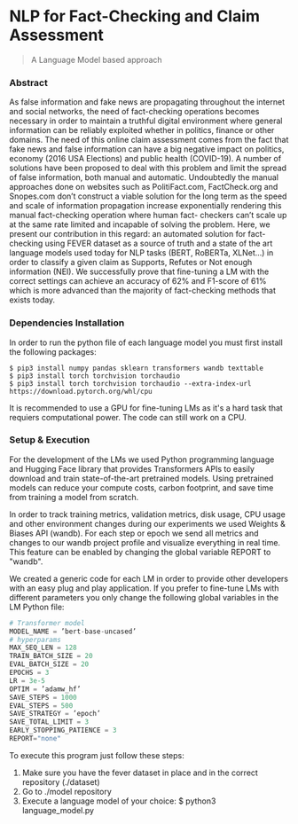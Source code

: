 # NLP for Fact-Checking and Claim Assessment
> A Language Model based approach
### Abstract
As false information and fake news are propagating throughout the internet and social networks, the need of fact-checking operations becomes necessary in order to maintain a truthful digital environment where general information can be reliably exploited whether in politics, finance or other domains.
The need of this online claim assessment comes from the fact that fake news and false information can have a big negative impact on politics, economy (2016 USA Elections) and public health (COVID-19).
A number of solutions have been proposed to deal with this problem and limit the spread of false information, both manual and automatic. Undoubtedly the manual approaches done on websites such as PolitiFact.com, FactCheck.org and Snopes.com don’t construct a viable solution for the long term as the speed and scale of information propagation increase exponentially rendering this manual fact-checking operation where human fact- checkers can’t scale up at the same rate limited and incapable of solving the problem.
Here, we present our contribution in this regard: an automated solution for fact-checking using FEVER dataset as a source of truth and a state of the art language models used today for NLP tasks (BERT, RoBERTa, XLNet...) in order to classify a given claim as Supports, Refutes or Not enough information (NEI). We successfully prove that fine-tuning a LM with the correct settings can achieve an accuracy of 62% and F1-score of 61% which is more advanced than the majority of fact-checking methods that exists today.

### Dependencies Installation
In order to run the python file of each language model you must first install the following packages:

```shell
$ pip3 install numpy pandas sklearn transformers wandb texttable
$ pip3 install torch torchvision torchaudio
$ pip3 install torch torchvision torchaudio --extra-index-url https://download.pytorch.org/whl/cpu
```

It is recommended to use a GPU for fine-tuning LMs as it's a hard task that requiers computational power. The code can still work on a CPU.

### Setup & Execution
For the development of the LMs we used Python programming language and Hugging Face library that provides Transformers APIs to easily download and train state-of-the-art pretrained models. Using pretrained models can reduce your compute costs, carbon footprint, and save time from training a model from scratch.

In order to track training metrics, validation metrics, disk usage, CPU usage and other environment changes during our experiments we used Weights & Biases API (wandb). For each step or epoch we send all metrics and changes to our wandb project profile and visualize everything in real time. This feature can be enabled by changing the global variable REPORT to "wandb".

We created a generic code for each LM in order to provide other developers with an easy plug and play application. If you prefer to fine-tune LMs with different parameters you only change the following global variables in the LM Python file:

```python
# Transformer model
MODEL_NAME = ’bert-base-uncased’
# hyperparams
MAX_SEQ_LEN = 128
TRAIN_BATCH_SIZE = 20
EVAL_BATCH_SIZE = 20
EPOCHS = 3
LR = 3e-5
OPTIM = ’adamw_hf’
SAVE_STEPS = 1000
EVAL_STEPS = 500
SAVE_STRATEGY = ’epoch’
SAVE_TOTAL_LIMIT = 3
EARLY_STOPPING_PATIENCE = 3
REPORT="none"
```

To execute this program just follow these steps:

1. Make sure you have the fever dataset in place and in the correct repository (./dataset)
2. Go to ./model repository
3. Execute a language model of your choice: $ python3 language_model.py

